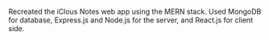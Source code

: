 Recreated the iClous Notes web app using the MERN stack. Used MongoDB for database, Express.js and Node.js for the server, and React.js for client side.

